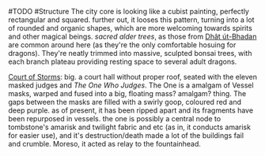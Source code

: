 ---
---

\#TODO #Structure 
The city core is looking like a cubist painting, perfectly rectangular and squared. further out, it looses this pattern, turning into a lot of rounded and organic shapes, which are more welcoming towards spirits and other magical beings. 
*sacred alder trees*, as those from [Dhât út-Bhadan](..\..\Dh%C3%A2t%20%C3%BAt-Bhadan.md) are common around here (as they're the only comfortable hosuing for dragons). They're neatly trimmed into massive, sculpted bonsai trees, with each branch plateau providing resting space to several adult dragons. 

[Court of Storms](..\..\..\Realms\Utuw%20System\Schi\Servilia\Regions\Ninth%20Forest\Court%20of%20Storms.md): big. a court hall without proper roof, seated with the eleven masked judges and *The One Who Judges*.
The One is a amalgam of Vessel masks, warped and fused into a big, floating mass? amalgam? thing. The gaps between the masks are filled with a swirly goop, coloured red and deep purple. as of present, it has been ripped apart and its fragments have been repurposed in vessels. 
the one is possibly a central node to tombstone's amarisk and twilight fabric and etc (as in, it conducts amarisk for easier use), and it's destruction/death made a lot of the buildings fail and crumble.
Moreso, it acted as relay to the fountainhead. 
